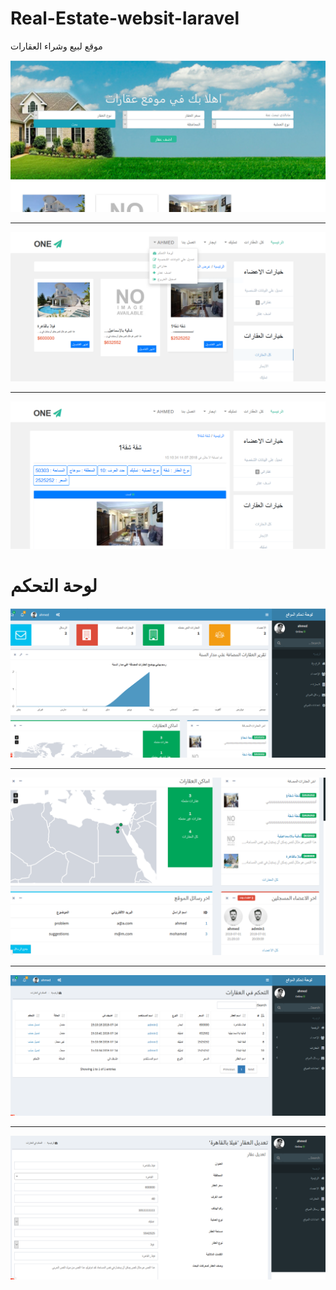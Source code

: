 # Real-Estate-websit-laravel
موقع لبيع وشراء العقارات

![Test Image 1](https://github.com/ahmedesa/images/blob/master/images/RealState_1.png)
 ------------- ------------- ------------- ------------- ------------- ------------- -------------
![Test Image 1](https://github.com/ahmedesa/images/blob/master/images/RealState_2.png)
 ------------- ------------- ------------- ------------- ------------- ------------- -------------
![Test Image 1](https://github.com/ahmedesa/images/blob/master/images/RealState_3.png)

# لوحة التحكم 
![Test Image 1](https://github.com/ahmedesa/images/blob/master/images/RealState_4.png)
 ------------- ------------- ------------- ------------- ------------- ------------- -------------

![Test Image 1](https://github.com/ahmedesa/images/blob/master/images/RealState_5.png)
 ------------- ------------- ------------- ------------- ------------- ------------- -------------

![Test Image 1](https://github.com/ahmedesa/images/blob/master/images/RealState_6.png)
 ------------- ------------- ------------- ------------- ------------- ------------- -------------

![Test Image 1](https://github.com/ahmedesa/images/blob/master/images/RealState_7.png)




